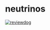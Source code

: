# neutrinos

[![reviewdog](https://github.com/neutrinos-os/action-ratchet-check-dir/workflows/reviewdog/badge.svg?branch=main&event=push)](https://github.com/neutrinos-os/action-ratchet-check-dir/actions?query=workflow%3Areviewdog+event%3Apush+branch%3Amain)
